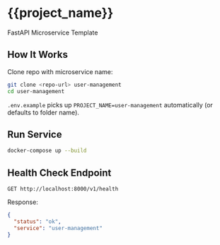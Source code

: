 # {{project_name}}

FastAPI Microservice Template

## How It Works

Clone repo with microservice name:

```bash
git clone <repo-url> user-management
cd user-management
```

`.env.example` picks up `PROJECT_NAME=user-management` automatically (or defaults to folder name).

## Run Service

```bash
docker-compose up --build
```

## Health Check Endpoint

```
GET http://localhost:8000/v1/health
```

Response:
```json
{
  "status": "ok",
  "service": "user-management"
}
```
